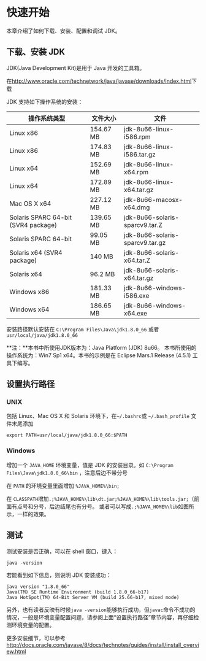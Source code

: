 # 快速开始

本章介绍了如何下载、安装、配置和调试 JDK。

## 下载、安装 JDK

JDK(Java Development Kit)是用于 Java 开发的工具箱。

在<http://www.oracle.com/technetwork/java/javase/downloads/index.html>下载

JDK 支持如下操作系统的安装：

操作系统类型 | 文件大小 | 文件
---- | ---- | ----
Linux x86	| 154.67 MB | jdk-8u66-linux-i586.rpm
Linux x86	| 174.83 MB | jdk-8u66-linux-i586.tar.gz
Linux x64	| 152.69 MB | jdk-8u66-linux-x64.rpm
Linux x64	| 172.89 MB | jdk-8u66-linux-x64.tar.gz
Mac OS X x64	| 227.12 MB | jdk-8u66-macosx-x64.dmg
Solaris SPARC 64-bit (SVR4 package)	| 139.65 MB | jdk-8u66-solaris-sparcv9.tar.Z
Solaris SPARC 64-bit	 | 99.05 MB | jdk-8u66-solaris-sparcv9.tar.gz
Solaris x64 (SVR4 package) | 140 MB | jdk-8u66-solaris-x64.tar.Z
Solaris x64	| 96.2 MB | jdk-8u66-solaris-x64.tar.gz
Windows x86	| 181.33 MB | jdk-8u66-windows-i586.exe
Windows x64	| 186.65 MB | jdk-8u66-windows-x64.exe

安装路径默认安装在 `C:\Program Files\Java\jdk1.8.0_66` 或者 `usr/local/java/jdk1.8.0_66`

**注：**本书中所使用JDK版本为：Java Platform (JDK) 8u66。
本书所使用的操作系统为：Win7 Sp1 x64。本书的示例是在 Eclipse  Mars.1 Release (4.5.1) 工具下编写。

## 设置执行路径

### UNIX

包括 Linux、Mac OS X 和 Solaris 环境下，在`~/.bashrc`或 `~/.bash_profile` 文件末尾添加

```
export PATH=usr/local/java/jdk1.8.0_66:$PATH
```

### Windows

增加一个 `JAVA_HOME` 环境变量，值是 JDK 的安装目录。如 `C:\Program Files\Java\jdk1.8.0_66\bin` ，注意后边不带分号

在 `PATH` 的环境变量里面增加 `%JAVA_HOME%\bin;` 

在 `CLASSPATH`增加`.;%JAVA_HOME%\lib\dt.jar;%JAVA_HOME%\lib\tools.jar;`（前面有点号和分号，后边结尾也有分号。
或者可以写成`.;%JAVA_HOME%\lib`如图所示，一样的效果。
 

## 测试

测试安装是否正确，可以在 shell 窗口，键入：

```
java -version
```

若能看到如下信息，则说明 JDK 安装成功：

```
java version "1.8.0_66"
Java(TM) SE Runtime Environment (build 1.8.0_66-b17)
Java HotSpot(TM) 64-Bit Server VM (build 25.66-b17, mixed mode)
```


另外，也有读者反映有时候`java -version`能够执行成功，但`javac`命令不成功的情况，一般是环境变量配置问题，请参阅上面“设置执行路径”章节内容，再仔细检测环境变量的配置。


更多安装细节，可以参考 <http://docs.oracle.com/javase/8/docs/technotes/guides/install/install_overview.html>
